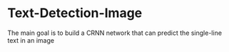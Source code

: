 # Text-Detection-Image
The main goal is to build a CRNN network that can predict the single-line text in an image
